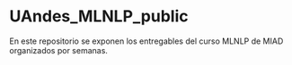# UAndes_MLNLP_public
En este repositorio se exponen los entregables del curso MLNLP de MIAD organizados por semanas. 
